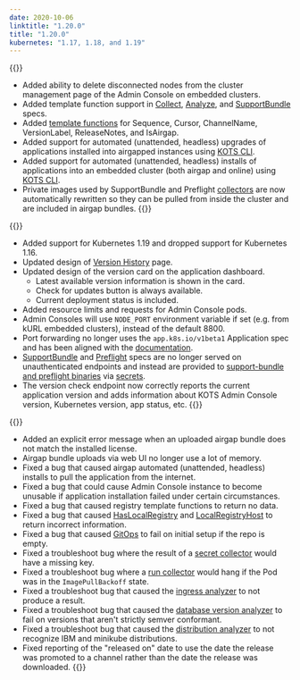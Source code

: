 ```yaml
---
date: 2020-10-06
linktitle: "1.20.0"
title: "1.20.0"
kubernetes: "1.17, 1.18, and 1.19"
---
```


{{<features>}}
* Added ability to delete disconnected nodes from the cluster management page of the Admin Console on embedded clusters.
* Added template function support in [Collect](https://troubleshoot.sh/docs/collect/), [Analyze](https://troubleshoot.sh/docs/analyze/), and [SupportBundle](https://troubleshoot.sh/docs/support-bundle/collecting/) specs.
* Added [template functions](/reference/template-functions/license-context/) for Sequence, Cursor, ChannelName, VersionLabel, ReleaseNotes, and IsAirgap.
* Added support for automated (unattended, headless) upgrades of applications installed into airgapped instances using [KOTS CLI](/kots-cli/upstream/).
* Added support for automated (unattended, headless) installs of applications into an embedded cluster (both airgap and online) using [KOTS CLI](/kotsadm/installing/installing-embedded-cluster/).
* Private images used by SupportBundle and Preflight [collectors](https://troubleshoot.sh/docs/collect/collectors/) are now automatically rewritten so they can be pulled from inside the cluster and are included in airgap bundles.
{{</features>}}

{{<changes>}}
* Added support for Kubernetes 1.19 and dropped support for Kubernetes 1.16.
* Updated design of [Version History](/kotsadm/updating/updating-kots-apps/#checking-for-updates) page.
* Updated design of the version card on the application dashboard.
  - Latest available version information is shown in the card.
  - Check for updates button is always available.
  - Current deployment status is included.
* Added resource limits and requests for Admin Console pods.
* Admin Consoles will use `NODE_PORT` environment variable if set (e.g. from kURL embedded clusters), instead of the default 8800.
* Port forwarding no longer uses the `app.k8s.io/v1beta1` Application spec and has been aligned with the [documentation](/vendor/config/dashboard-buttons/#additional-ports-and-port-forwarding).
* [SupportBundle](https://troubleshoot.sh/docs/support-bundle/collecting/) and [Preflight](https://troubleshoot.sh/docs/preflight/introduction/) specs are no longer served on unauthenticated endpoints and instead are provided to [support-bundle and preflight binaries](https://troubleshoot.sh/docs/#installation) via [secrets](/kotsadm/troubleshooting/support-bundle/).
* The version check endpoint now correctly reports the current application version and adds information about KOTS Admin Console version, Kubernetes version, app status, etc.
{{</changes>}}

{{<fixes>}}
* Added an explicit error message when an uploaded airgap bundle does not match the installed license.
* Airgap bundle uploads via web UI no longer use a lot of memory.
* Fixed a bug that caused airgap automated (unattended, headless) installs to pull the application from the internet.
* Fixed a bug that could cause Admin Console instance to become unusable if application installation failed under certain circumstances.
* Fixed a bug that caused registry template functions to return no data.
* Fixed a bug that caused [HasLocalRegistry](/reference/template-functions/config-context/#haslocalregistry) and [LocalRegistryHost](/reference/template-functions/config-context/#localregistryhost) to return incorrect information.
* Fixed a bug that caused [GitOps](/kotsadm/gitops/single-app-workflows/) to fail on initial setup if the repo is empty.
* Fixed a troubleshoot bug where the result of a [secret collector](https://troubleshoot.sh/docs/collect/secret/) would have a missing key.
* Fixed a troubleshoot bug where a [run collector](https://troubleshoot.sh/docs/collect/run/) would hang if the Pod was in the `ImagePullBackoff` state.
* Fixed a troubleshoot bug that caused the [ingress analyzer](https://troubleshoot.sh/docs/analyze/ingress/) to not produce a result.
* Fixed a troubleshoot bug that caused the [database version analyzer](https://troubleshoot.sh/explore?tag=database) to fail on versions that aren't strictly semver conformant.
* Fixed a troubleshoot bug that caused the [distribution analyzer](https://troubleshoot.sh/docs/analyze/distribution/) to not recognize IBM and minikube distributions.
* Fixed reporting of the "released on" date to use the date the release was promoted to a channel rather than the date the release was downloaded.
{{</fixes>}}
